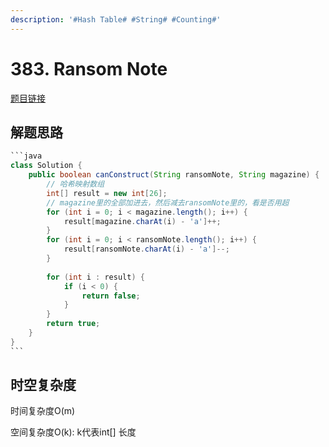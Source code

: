 ```yaml
---
description: '#Hash Table# #String# #Counting#'
---
```


# 383. Ransom Note

[题目链接](https://leetcode.com/problems/ransom-note/description/)

## 解题思路

````java
```java
class Solution {
    public boolean canConstruct(String ransomNote, String magazine) {
        // 哈希映射数组
        int[] result = new int[26];
        // magazine里的全部加进去，然后减去ransomNote里的，看是否用超
        for (int i = 0; i < magazine.length(); i++) {
            result[magazine.charAt(i) - 'a']++;
        }
        for (int i = 0; i < ransomNote.length(); i++) {
            result[ransomNote.charAt(i) - 'a']--;
        }
        
        for (int i : result) {
            if (i < 0) {
                return false;
            }
        }
        return true;
    }
}
```
````

## 时空复杂度

时间复杂度O(m)

空间复杂度O(k): k代表int\[] 长度
